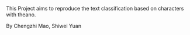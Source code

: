 This Project aims to reproduce the text classification based on characters with theano.

By Chengzhi Mao, Shiwei Yuan